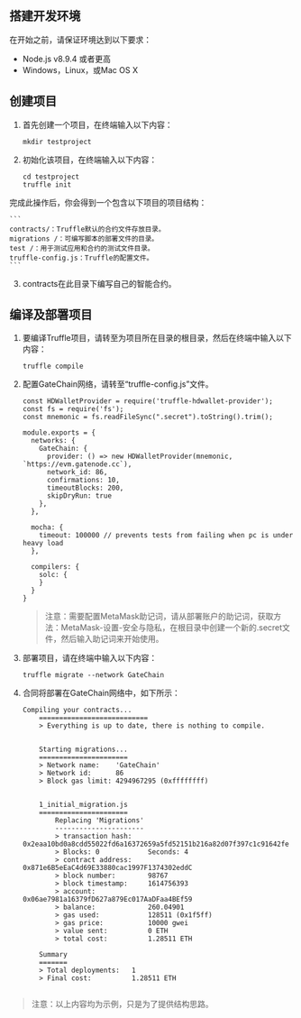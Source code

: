 

## 搭建开发环境
在开始之前，请保证环境达到以下要求：
* Node.js v8.9.4 或者更高
* Windows，Linux，或Mac OS X

## 创建项目
1. 首先创建一个项目，在终端输入以下内容：

	```
	mkdir testproject
	```
	
2. 初始化该项目，在终端输入以下内容：

	```
	cd testproject
	truffle init
	```
完成此操作后，你会得到一个包含以下项目的项目结构：

	```
	contracts/：Truffle默认的合约文件存放目录。
	migrations /：可编写脚本的部署文件的目录。
	test /：用于测试应用和合约的测试文件目录。
	truffle-config.js：Truffle的配置文件。
	```
	
3. contracts在此目录下编写自己的智能合约。

## 编译及部署项目

1. 要编译Truffle项目，请转至为项目所在目录的根目录，然后在终端中输入以下内容：

	```
	truffle compile
	```
	
2. 配置GateChain网络，请转至“truffle-config.js”文件。

	```
	const HDWalletProvider = require('truffle-hdwallet-provider');
	const fs = require('fs');
	const mnemonic = fs.readFileSync(".secret").toString().trim();
	
	module.exports = {
	  networks: {
	    GateChain: {
	      provider: () => new HDWalletProvider(mnemonic, `https://evm.gatenode.cc`),
	      network_id: 86,
	      confirmations: 10,
	      timeoutBlocks: 200,
	      skipDryRun: true
	    },
	  },
	
	  mocha: {
	    timeout: 100000 // prevents tests from failing when pc is under heavy load
	  },
	
	  compilers: {
	    solc: {
	    }
	  }
	}
	```
	> 注意：需要配置MetaMask助记词，请从部署账户的助记词，获取方法：MetaMask-设置-安全与隐私，在根目录中创建一个新的.secret文件，然后输入助记词来开始使用。


3. 部署项目，请在终端中输入以下内容：

	```
	truffle migrate --network GateChain
	```
	
4. 合同将部署在GateChain网络中，如下所示：

	```
	Compiling your contracts...
		===========================
		> Everything is up to date, there is nothing to compile.
			
			
		Starting migrations...
		======================
		> Network name:    'GateChain'
		> Network id:      86
		> Block gas limit: 4294967295 (0xffffffff)
			
			
		1_initial_migration.js
		======================
			Replacing 'Migrations'
			----------------------
			> transaction hash:    0x2eaa10bd0a8cdd55022fd6a16372659a5fd52151b216a82d07f397c1c91642fe
			> Blocks: 0            Seconds: 4
			> contract address:    0x871e6B5eEaC4d69E33880cac1997F1374302eddC
			> block number:        98767
			> block timestamp:     1614756393
			> account:             0x06ae7981a16379fD627a879Ec017AaDFaa4BEf59
			> balance:             260.04901
			> gas used:            128511 (0x1f5ff)
			> gas price:           10000 gwei
			> value sent:          0 ETH
			> total cost:          1.28511 ETH
			   
		Summary
		=======
		> Total deployments:   1
		> Final cost:          1.28511 ETH
		
	```
	
> 注意：以上内容均为示例，只是为了提供结构思路。



